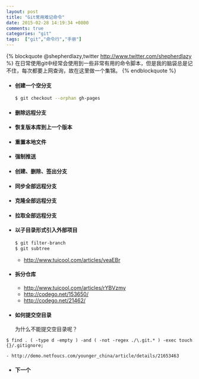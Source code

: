 ```yaml
---
layout: post
title: "Git常用难记命令"
date: 2015-02-28 14:19:34 +0800
comments: true
categories: "git"
tags:  ["git","命令行","手册"]
---
```


{% blockquote @shepherdlazy,twitter http://www.twitter.com/shepherdlazy %}
在日常使用git中经常会使用到一些非常有用的命令脚本，但是我的脑袋总是记不住，每次都要上网查询，故在这里做一个集锦。
{% endblockquote %}

<!--more-->

- #### 创建一个空分支
	``` bash
	$ git checkout --orphan gh-pages
	```

- #### 删除远程分支
- #### 恢复版本库到上一个版本
- #### 重置本地文件
- #### 强制推送
- #### 创建、删除、签出分支
- #### 同步全部远程分支
- #### 克隆全部远程分支
- #### 拉取全部远程分支
- #### 以子目录形式引入外部项目
	``` bash
	$ git filter-branch
	$ git subtree
	```
	- http://www.tuicool.com/articles/veaEBr
- #### 拆分仓库
	- http://www.tuicool.com/articles/rYBVzmy
	- http://codego.net/153650/
	- http://codego.net/21462/

- #### 如何提交空目录
	为什么不能提交空目录呢？
```
$ find . ( -type d -empty ) -and ( -not -regex ./\.git.* ) -exec touch {}/.gitignore;
```		
	- http://demo.netfoucs.com/younger_china/article/details/21653463

- #### 下一个
